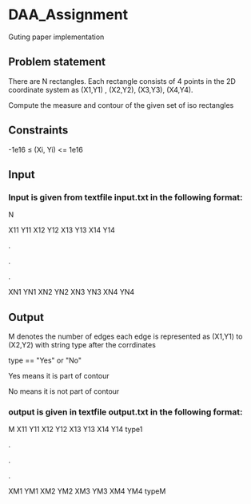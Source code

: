 # DAA_Assignment
Guting paper implementation
## Problem statement
There are N rectangles. Each rectangle consists of 4 points in the 2D coordinate system as  (X1,Y1) , (X2,Y2), (X3,Y3), (X4,Y4).

Compute the measure and contour of the given set of iso rectangles

## Constraints
-1e16 ≤ (Xi, Yi) <= 1e16

## Input
### Input is given from textfile input.txt in the following format:
N

X11 Y11 X12 Y12 X13 Y13 X14 Y14

.

.

.

XN1 YN1 XN2 YN2 XN3 YN3 XN4 YN4





## Output
M denotes the number of edges
each edge is represented as (X1,Y1) to (X2,Y2) with string type after the corrdinates

type == "Yes" or "No"

Yes means it is part of contour

No means it is not part of contour

### output is given in textfile output.txt in the following format:
M
X11 Y11 X12 Y12 X13 Y13 X14 Y14 type1

.

.

.

XM1 YM1 XM2 YM2 XM3 YM3 XM4 YM4 typeM





